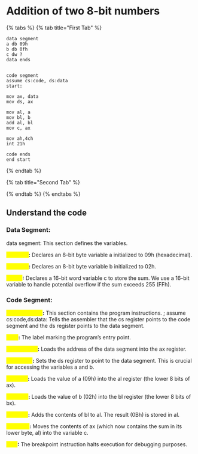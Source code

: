 # Addition of two 8-bit numbers

{% tabs %}
{% tab title="First Tab" %}
```
data segment
a db 09h
b db 0fh 
c dw ?
data ends


code segment
assume cs:code, ds:data
start:

mov ax, data
mov ds, ax

mov al, a
mov bl, b
add al, bl
mov c, ax

mov ah,4ch
int 21h

code ends 
end start 
```
{% endtab %}

{% tab title="Second Tab" %}

{% endtab %}
{% endtabs %}

## Understand the code

### Data Segment:

data segment: This section defines the variables.&#x20;

<mark style="color:yellow;">**a db 09h**</mark>**:** Declares an 8-bit byte variable a initialized to 09h (hexadecimal).&#x20;

<mark style="color:yellow;">**b db 02h**</mark>**:** Declares an 8-bit byte variable b initialized to 02h.&#x20;

<mark style="color:yellow;">**c dw ?**</mark>**:** Declares a 16-bit word variable c to store the sum. We use a 16-bit variable to handle potential overflow if the sum exceeds 255 (FFh).

### Code Segment:

<mark style="color:yellow;">**code segment**</mark>**:** This section contains the program instructions. ; assume cs:code,ds:data: Tells the assembler that the cs register points to the code segment and the ds register points to the data segment.&#x20;

<mark style="color:yellow;">**start**</mark>**:** The label marking the program’s entry point.&#x20;

<mark style="color:yellow;">**mov ax,data**</mark>**:** Loads the address of the data segment into the ax register.&#x20;

<mark style="color:yellow;">**mov ds,ax**</mark>**:** Sets the ds register to point to the data segment. This is crucial for accessing the variables a and b.&#x20;

<mark style="color:yellow;">**mov al,a**</mark>**:** Loads the value of a (09h) into the al register (the lower 8 bits of ax).&#x20;

<mark style="color:yellow;">**mov bl,b**</mark>**:** Loads the value of b (02h) into the bl register (the lower 8 bits of bx).&#x20;

<mark style="color:yellow;">**add al,bl**</mark>**:** Adds the contents of bl to al. The result (0Bh) is stored in al.&#x20;

<mark style="color:yellow;">**mov c,ax**</mark>**:** Moves the contents of ax (which now contains the sum in its lower byte, al) into the variable c.&#x20;

<mark style="color:yellow;">**int 3**</mark>**:** The breakpoint instruction halts execution for debugging purposes.
